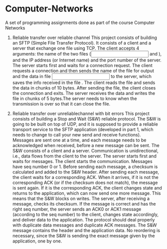 # Computer-Networks
A set of programming assignments done as part of the course Computer Networks
1. Reliable transfer over reliable channel
This project consists of building an SFTP (Simple File Transfer Protocol). It consists of a client and a server that exchange one file using TCP. The client accepts 4 arguments: the name of the two files (<input> and <output>), and the IP address (or Internet name) and the port number of the server. The server starts first and waits for a connection request. The client requests a connection and then sends the name of the file <output> for output and the data in file <input> to the server, which saves the info received in the file <output>. The client reads the file and sends the data in chunks of 10 bytes. After sending the file, the client closes the connection and exits. The server receives the data and writes the file in chunks of 5 bytes.The server needs to know when the transmission is over so that it can close the file.

2. Reliable transfer over unreliablechannel with bit errors
This project consists of building a Stop and Wait (S&W) reliable protocol. The S&W is going to be built on top of UDP, and it is supposed to provide a reliable transport service to the SFTP application (developed in part 1, which needs to change to call your new send and receive functions). Messages are sent one at a time, and each message needs to be acknowledged when received, before a new message can be sent. The S&W consists of a client and a server. Communication is unidirectional, i.e., data flows from the client to the server. The server starts first and waits for messages. The client starts the communication. Messages have seq number 0 or 1. Before sending each message, a checksum is calculated and added to the S&W header. After sending each message, the client waits for a corresponding ACK. When it arrives, if it is not the corresponding ACK (or if the checksum does not match), the message is sent again. If it is the corresponding ACK, the client changes state and returns to the application, which can now send one more message. This means that the S&W blocks on writes. The server, after receiving a message, checks its checksum. If the message is correct and has the right seq number, the server sends an ACK0 or ACK1 message (according to the seq number) to the client, changes state accordingly, and deliver data to the application. The protocol should deal properly with duplicate data messages and duplicate ACK messages. The S&W message contains the header and the application data. No reordering is necessary, since the S&W is sending the exact message given by the application, one by one. 
